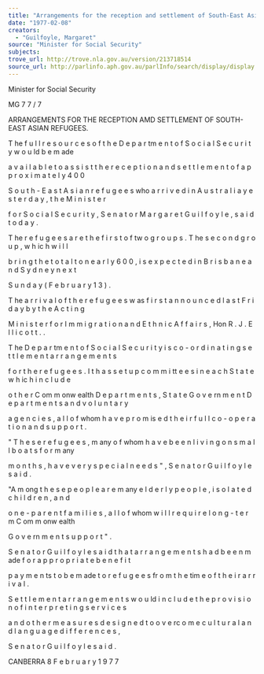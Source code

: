 ```yaml
---
title: "Arrangements for the reception and settlement of South-East Asia refugees"
date: "1977-02-08"
creators:
  - "Guilfoyle, Margaret"
source: "Minister for Social Security"
subjects:
trove_url: http://trove.nla.gov.au/version/213718514
source_url: http://parlinfo.aph.gov.au/parlInfo/search/display/display.w3p;query=Id%3A%22media/pressrel/HPR05003116%22
---
```


 Minister for  Social Security

 MG 7 7 / 7

 ARRANGEMENTS FOR THE RECEPTION AMD SETTLEMENT OF SOUTH-EAST ASIAN REFUGEES.

 T he f u l l  r e s o u r c e s  o f  t h e  D e p a r tm e n t o f  S o c i a l  S e c u r i t y  w o u ld  b e  m ade 

 a v a i l a b l e  t o  a s s i s t  t h e  r e c e p t i o n  a n d  s e t t l e m e n t  o f  a p p r o x i m a t e l y  4 0 0  

 S o u t h - E a s t  A s i a n  r e f u g e e s  who a r r i v e d  i n  A u s t r a l i a  y e s t e r d a y ,  t h e  M i n i s t e r  

 f o r  S o c i a l  S e c u r i t y ,  S e n a t o r  M a r g a r e t  G u i l f o y l e ,  s a i d  t o d a y .

 T he r e f u g e e s  a r e  t h e  f i r s t  o f  tw o g r o u p s .  T he s e c o n d  g r o u p ,  w h ic h  w i l l  

 b r i n g  t h e  t o t a l  t o  n e a r l y  6 0 0 , i s  e x p e c t e d  i n  B r i s b a n e  a n d  S y d n e y  n e x t  

 S u n d a y  ( F e b r u a r y  1 3 ) .

 T he a r r i v a l  o f  t h e  r e f u g e e s  w as f i r s t  a n n o u n c e d  l a s t  F r i d a y  b y  t h e  A c t i n g  

 M i n i s t e r  f o r  I m m i g r a t i o n  a n d  E t h n i c  A f f a i r s ,  Hon R . J .  E l l i c o t t .  .

 T he D e p a r tm e n t o f  S o c i a l  S e c u r i t y  i s  c o - o r d i n a t i n g  s e t t l e m e n t  a r r a n g e m e n t s  

 f o r  t h e  r e f u g e e s .  I t  h a s  s e t  u p  c o m m i tt e e s  i n  e a c h  S t a t e  w h ic h  i n c l u d e  

 o t h e r  C om m onw ealth D e p a r t m e n t s ,  S t a t e  G o v e rn m e n t D e p a r t m e n t s  a n d  v o l u n t a r y  

 a g e n c i e s ,  a l l  o f  whom h a v e  p r o m is e d  t h e i r  f u l l  c o - o p e r a t i o n  a n d  s u p p o r t .

 " T h e s e  r e f u g e e s , m any o f  whom h a v e  b e e n  l i v i n g  o n  s m a l l  b o a t s  f o r  m any 

 m o n t h s , h a v e  v e r y  s p e c i a l  n e e d s " ,  S e n a t o r  G u i l f o y l e  s a i d .

 "A m ong t h e s e  p e o p l e  a r e  m any e l d e r l y  p e o p l e ,  i s o l a t e d  c h i l d r e n ,  a n d  

 o n e - p a r e n t  f a m i l i e s ,  a l l  o f  whom w i l l  r e q u i r e  l o n g - t e r m  C om m onw ealth 

 G o v e rn m e n t s u p p o r t " .

 S e n a t o r  G u i l f o y l e  s a i d  t h a t  a r r a n g e m e n t s  h a d  b e e n  m ade f o r  a p p r o p r i a t e  b e n e f i t  

 p a y m e n ts  t o  b e  m ade t o  r e f u g e e s  fr o m  t h e  tim e  o f  t h e i r  a r r i v a l .

 S e t t l e m e n t  a r r a n g e m e n t s  w o u ld  i n c l u d e  t h e  p r o v i s i o n  o f  i n t e r p r e t i n g  s e r v i c e s  

 a n d  o t h e r  m e a s u r e s  d e s i g n e d  t o  o v e rc o m e  c u l t u r a l  a n d  l a n g u a g e  d i f f e r e n c e s ,  

 S e n a t o r  G u i l f o y l e  s a i d .

 CANBERRA 8  F e b r u a r y  1 9 7 7

